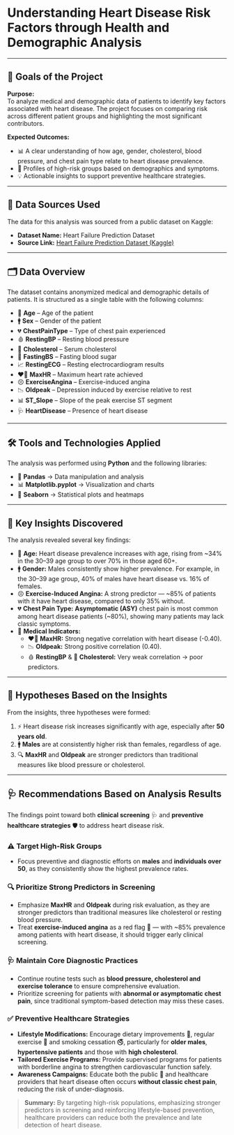 # Understanding Heart Disease Risk Factors through Health and Demographic Analysis

---

## 🎯 Goals of the Project
**Purpose:**  
To analyze medical and demographic data of patients to identify key factors associated with heart disease. The project focuses on comparing risk across different patient groups and highlighting the most significant contributors.

**Expected Outcomes:**  
- 📊 A clear understanding of how age, gender, cholesterol, blood pressure, and chest pain type relate to heart disease prevalence.  
- 👥 Profiles of high-risk groups based on demographics and symptoms.  
- 💡 Actionable insights to support preventive healthcare strategies.  

---

## 📂 Data Sources Used
The data for this analysis was sourced from a public dataset on Kaggle:  

- **Dataset Name:** Heart Failure Prediction Dataset  
- **Source Link:** [Heart Failure Prediction Dataset (Kaggle)](https://www.kaggle.com/datasets/fedesoriano/heart-failure-prediction)  

---

## 🗂️ Data Overview
The dataset contains anonymized medical and demographic details of patients. It is structured as a single table with the following columns:  

- 👵 **Age** – Age of the patient  
- 🚹 **Sex** – Gender of the patient  
- 💔 **ChestPainType** – Type of chest pain experienced  
- 🩸 **RestingBP** – Resting blood pressure  
- 🧪 **Cholesterol** – Serum cholesterol  
- 🍬 **FastingBS** – Fasting blood sugar  
- 📈 **RestingECG** – Resting electrocardiogram results  
- ❤️‍🔥 **MaxHR** – Maximum heart rate achieved  
- 😣 **ExerciseAngina** – Exercise-induced angina  
- 📉 **Oldpeak** – Depression induced by exercise relative to rest  
- 📊 **ST_Slope** – Slope of the peak exercise ST segment  
- 🩺 **HeartDisease** – Presence of heart disease  

---

## 🛠️ Tools and Technologies Applied
The analysis was performed using **Python** and the following libraries:  
- 🐼 **Pandas** → Data manipulation and analysis  
- 📊 **Matplotlib.pyplot** → Visualization and charts  
- 🌈 **Seaborn** → Statistical plots and heatmaps

---

## 🔑 Key Insights Discovered
The analysis revealed several key findings:  

- 👵 **Age:** Heart disease prevalence increases with age, rising from ~34% in the 30–39 age group to over 70% in those aged 60+.  
- 🚹 **Gender:** Males consistently show higher prevalence. For example, in the 30–39 age group, 40% of males have heart disease vs. 16% of females.  
- 😣 **Exercise-Induced Angina:** A strong predictor — ~85% of patients with it have heart disease, compared to only 35% without.  
- 💔 **Chest Pain Type:** **Asymptomatic (ASY)** chest pain is most common among heart disease patients (~80%), showing many patients may lack classic symptoms.  
- 🧾 **Medical Indicators:**  
  - ❤️‍🔥 **MaxHR:** Strong negative correlation with heart disease (-0.40).  
  - 📉 **Oldpeak:** Strong positive correlation (0.40).  
  - 🩸 **RestingBP** & 🧪 **Cholesterol:** Very weak correlation → poor predictors.  

---

## 🧪 Hypotheses Based on the Insights
From the insights, three hypotheses were formed:  

1. ⚡ Heart disease risk increases significantly with age, especially after **50 years old**.  
2. 🚹 **Males** are at consistently higher risk than females, regardless of age.  
3. 🔍 **MaxHR** and **Oldpeak** are stronger predictors than traditional measures like blood pressure or cholesterol.  

---

## 🩺 Recommendations Based on Analysis Results

The findings point toward both **clinical screening** 🩺 and **preventive healthcare strategies** 🛡️ to address heart disease risk.

### ⚠️ Target High-Risk Groups
- Focus preventive and diagnostic efforts on **males** and **individuals over 50**, as they consistently show the highest prevalence rates.

### 🔍 Prioritize Strong Predictors in Screening
- Emphasize **MaxHR** and **Oldpeak** during risk evaluation, as they are stronger predictors than traditional measures like cholesterol or resting blood pressure.  
- Treat **exercise-induced angina** as a red flag 🚨 — with ~85% prevalence among patients with heart disease, it should trigger early clinical screening.

### 🩺 Maintain Core Diagnostic Practices
- Continue routine tests such as **blood pressure, cholesterol and exercise tolerance** to ensure comprehensive evaluation.  
- Prioritize screening for patients with **abnormal or asymptomatic chest pain**, since traditional symptom-based detection may miss these cases.

### ✅ Preventive Healthcare Strategies
- **Lifestyle Modifications:** Encourage dietary improvements 🥗, regular exercise 🏃 and smoking cessation 🚭, particularly for **older males**, **hypertensive patients** and those with **high cholesterol**.  
- **Tailored Exercise Programs:** Provide supervised programs for patients with borderline angina to strengthen cardiovascular function safely.  
- **Awareness Campaigns:** Educate both the public 📢 and healthcare providers that heart disease often occurs **without classic chest pain**, reducing the risk of under-diagnosis.

> **Summary:** By targeting high-risk populations, emphasizing stronger predictors in screening and reinforcing lifestyle-based prevention, healthcare providers can reduce both the prevalence and late detection of heart disease.
